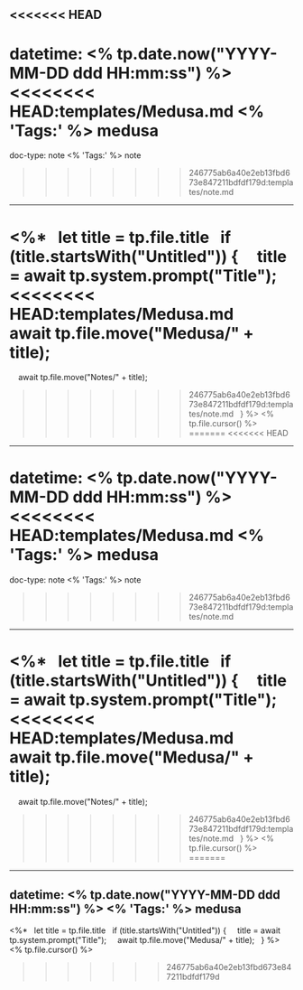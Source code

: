 <<<<<<< HEAD
---
datetime: <% tp.date.now("YYYY-MM-DD ddd HH:mm:ss") %>
<<<<<<<< HEAD:templates/Medusa.md
<% 'Tags:' %> medusa
========
doc-type: note
<% 'Tags:' %> note
>>>>>>>> 246775ab6a40e2eb13fbd673e847211bdfdf179d:templates/note.md
---
<%*
  let title = tp.file.title
  if (title.startsWith("Untitled")) {
    title = await tp.system.prompt("Title");
<<<<<<<< HEAD:templates/Medusa.md
    await tp.file.move("Medusa/" + title);
========
    await tp.file.move("Notes/" + title);
>>>>>>>> 246775ab6a40e2eb13fbd673e847211bdfdf179d:templates/note.md
  }
%>
<% tp.file.cursor() %>
=======
<<<<<<< HEAD
---
datetime: <% tp.date.now("YYYY-MM-DD ddd HH:mm:ss") %>
<<<<<<<< HEAD:templates/Medusa.md
<% 'Tags:' %> medusa
========
doc-type: note
<% 'Tags:' %> note
>>>>>>>> 246775ab6a40e2eb13fbd673e847211bdfdf179d:templates/note.md
---
<%*
  let title = tp.file.title
  if (title.startsWith("Untitled")) {
    title = await tp.system.prompt("Title");
<<<<<<<< HEAD:templates/Medusa.md
    await tp.file.move("Medusa/" + title);
========
    await tp.file.move("Notes/" + title);
>>>>>>>> 246775ab6a40e2eb13fbd673e847211bdfdf179d:templates/note.md
  }
%>
<% tp.file.cursor() %>
=======
---
datetime: <% tp.date.now("YYYY-MM-DD ddd HH:mm:ss") %>
<% 'Tags:' %> medusa
---
<%*
  let title = tp.file.title
  if (title.startsWith("Untitled")) {
    title = await tp.system.prompt("Title");
    await tp.file.move("Medusa/" + title);
  }
%>
<% tp.file.cursor() %>
>>>>>>> 246775ab6a40e2eb13fbd673e847211bdfdf179d
